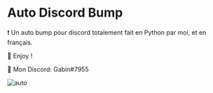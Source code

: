 # Auto Discord Bump
❗ Un auto bump pour discord totalement fait en Python par moi, et en français.

💖 Enjoy !

🎫 Mon Discord: Gabin#7955

![auto](https://user-images.githubusercontent.com/79531012/120940519-f565ca80-c71d-11eb-8df8-da8134308fe7.png)
